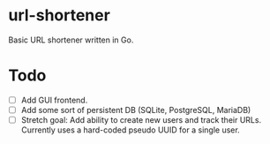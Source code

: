 # url-shortener
Basic URL shortener written in Go.

# Todo
- [ ] Add GUI frontend.  
- [ ] Add some sort of persistent DB (SQLite, PostgreSQL, MariaDB)
- [ ] Stretch goal: Add ability to create new users and track their URLs. Currently uses a hard-coded pseudo UUID for a single user.